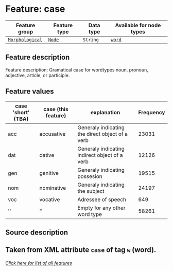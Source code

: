 # Feature: case

Feature group | Feature type | Data type | Available for node types
---  | --- | --- | ---
[`Morphological`](featuresbygroup.md#morphological-features) | [`Node`](featuresbyfeaturetype.md#node-features) | `String` | [`word`](featuresbynodetype.md#word-nodes)

## Feature description

Feature description: Gramatical case for wordtypes noun, pronoun, adjective, article, or participle.

## Feature values

case 'short' (TBA) | case (this feature) | explanation | Frequency
--- | --- | --- | ---
acc | accusative | Generaly indicating the direct object of a verb | 23031
dat | dative | Generaly indicating indirect object of a verb | 12126
gen | genitive | Generaly indicating possesion | 19515
nom | nominative | Generaly indicating the subject | 24197
voc | vocative | Adressee of speech | 649
'' | '' | Empty for any other word type | 58261

## Source description

Taken from XML attribute `case` of tag `w` (word).
---
###### [Click here for list of all features](home.md#readme)
